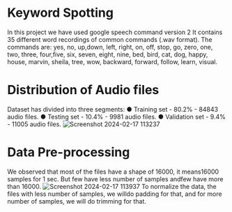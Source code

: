 # Keyword Spotting
In this project we have used google speech command version 2 
It contains 35 different word recordings of common commands (.wav format). 
The commands are: yes, no, up,down, left, right, on, off, stop, go, zero, one, two, three, four,five, six, seven, eight, nine, bed, bird, cat, dog, happy, house, marvin, sheila, tree, wow, backward, forward, follow, learn, visual.
# Distribution of Audio files
Dataset has divided into three segments:
● Training set - 80.2% - 84843 audio files.
● Testing set - 10.4% - 9981 audio files.
● Validation set - 9.4% - 11005 audio files.
![Screenshot 2024-02-17 113237](https://github.com/PVHarika/Keyword-Spotting-/assets/147228955/45643d80-69d1-45b2-891d-56b9404d939d)
# Data Pre-processing 
We observed that most of the files have a shape of 16000, it means16000 samples for 1 sec. But few have less number of samples andfew have more than 16000.
![Screenshot 2024-02-17 113937](https://github.com/PVHarika/Keyword-Spotting-/assets/147228955/1249e2f3-0921-4fc2-8d25-a5b81a0afdd8)
To normalize the data, the files with less number of samples, we willdo padding for that, and for more number of samples, we will do trimming for that.
